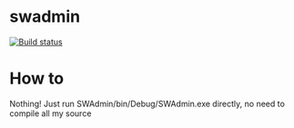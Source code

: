 # swadmin
[![Build status](https://ci.appveyor.com/api/projects/status/425ausk22hjcju5p?svg=true)](https://ci.appveyor.com/project/hendrysa/swadmin)

# How to
Nothing!
Just run SWAdmin/bin/Debug/SWAdmin.exe directly, no need to compile all my source
